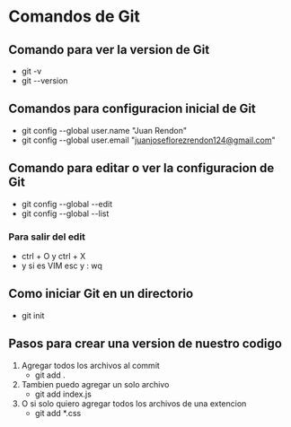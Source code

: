 # Comandos de Git 

## Comando para ver la version de Git
- git -v
- git --version

## Comandos para configuracion inicial de Git
- git config --global user.name "Juan Rendon"
- git config --global user.email "juanjoseflorezrendon124@gmail.com"

## Comando para editar o ver la configuracion de Git
- git config --global --edit
- git config --global --list
### Para salir del edit
- ctrl + O y ctrl + X
- y si es VIM  esc y : wq

## Como iniciar Git en un directorio
- git init

## Pasos para crear una version de nuestro codigo
1. Agregar todos los archivos al commit
    - git add .
2. Tambien puedo agregar un solo archivo
    - git add index.js
3. O si solo quiero agregar todos los archivos de una extencion
    - git add *.css